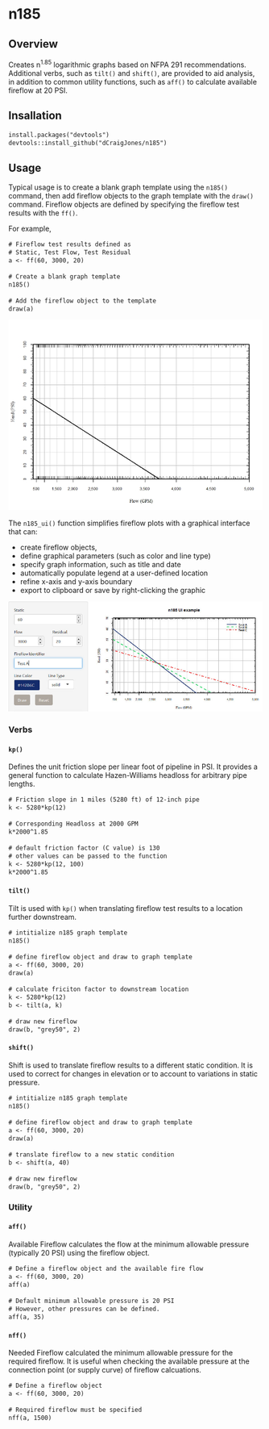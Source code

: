 # n185

## Overview
Creates n<sup>1.85</sup> logarithmic graphs based on NFPA 291 recommendations.  Additional verbs, such as `tilt()` and `shift()`, are provided to aid analysis, in addition to common utility functions, such as `aff()` to calculate available fireflow at 20 PSI.

## Insallation
```
install.packages("devtools")
devtools::install_github("dCraigJones/n185")
```
	
## Usage

Typical usage is to create a blank graph template using the `n185()` command, then add fireflow objects to the graph template with the `draw()` command.  Fireflow objects are defined by specifying the fireflow test results with the `ff()`.  

For example,
```
# Fireflow test results defined as
# Static, Test Flow, Test Residual
a <- ff(60, 3000, 20)

# Create a blank graph template
n185()

# Add the fireflow object to the template
draw(a)
```
![basic n185](/fig/basic_n185.jpeg?raw=true)


The `n185_ui()` function simplifies fireflow plots with a graphical interface that can:
- create fireflow objects, 
- define graphical parameters (such as color and line type)
- specify graph information, such as title and date
- automatically populate legend at a user-defined location
- refine x-axis and y-axis boundary
- export to clipboard or save by right-clicking the graphic

![ut example](/fig/ui_example.jpg?raw=true)

### Verbs

#### `kp()`

Defines the unit friction slope per linear foot of pipeline in PSI.  It provides a general function to calculate Hazen-Williams headloss for arbitrary pipe lengths.

```
# Friction slope in 1 miles (5280 ft) of 12-inch pipe
k <- 5280*kp(12)

# Corresponding Headloss at 2000 GPM
k*2000^1.85

# default friction factor (C value) is 130
# other values can be passed to the function
k <- 5280*kp(12, 100)
k*2000^1.85
```

#### `tilt()`

Tilt is used with `kp()` when translating fireflow test results to a location further downstream.

```
# intitialize n185 graph template
n185()

# define fireflow object and draw to graph template
a <- ff(60, 3000, 20)
draw(a)

# calculate friciton factor to downstream location
k <- 5280*kp(12)
b <- tilt(a, k)

# draw new fireflow
draw(b, "grey50", 2)

```

#### `shift()`
Shift is used to translate fireflow results to a different static condition.  It is used to correct for changes in elevation or to account to variations in static pressure.

```
# intitialize n185 graph template
n185()

# define fireflow object and draw to graph template
a <- ff(60, 3000, 20)
draw(a)

# translate fireflow to a new static condition
b <- shift(a, 40)

# draw new fireflow
draw(b, "grey50", 2)
```

### Utility

#### `aff()`

Available Fireflow calculates the flow at the minimum allowable pressure (typically 20 PSI) using the fireflow object.

```
# Define a fireflow object and the available fire flow
a <- ff(60, 3000, 20)
aff(a)

# Default minimum allowable pressure is 20 PSI
# However, other pressures can be defined.
aff(a, 35)
```

#### `nff()`

Needed Fireflow calculated the minimum allowable pressure for the required fireflow.  It is useful when checking the available pressure at the connection point (or supply curve) of fireflow calcuations.

```
# Define a fireflow object
a <- ff(60, 3000, 20)

# Required fireflow must be specified
nff(a, 1500)
```
